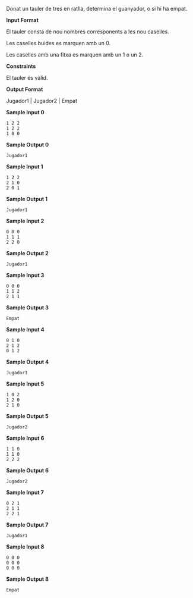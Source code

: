 Donat un tauler de tres en ratlla, determina el guanyador, o si hi ha
empat.

**Input Format**

El tauler consta de nou nombres corresponents a les nou caselles.

Les caselles buides es marquen amb un 0.

Les caselles amb una fitxa es marquen amb un 1 o un 2.

**Constraints**

El tauler és vàlid.

**Output Format**

Jugador1 | Jugador2 | Empat

**Sample Input 0**

    1 2 2
    1 2 2
    1 0 0

**Sample Output 0**

    Jugador1

**Sample Input 1**

    1 2 2
    2 1 0
    2 0 1

**Sample Output 1**

    Jugador1

**Sample Input 2**

    0 0 0
    1 1 1
    2 2 0

**Sample Output 2**

    Jugador1

**Sample Input 3**

    0 0 0
    1 1 2
    2 1 1

**Sample Output 3**

    Empat

**Sample Input 4**

    0 1 0
    2 1 2
    0 1 2

**Sample Output 4**

    Jugador1

**Sample Input 5**

    1 0 2
    1 2 0
    2 1 0

**Sample Output 5**

    Jugador2

**Sample Input 6**

    1 1 0
    1 1 0
    2 2 2

**Sample Output 6**

    Jugador2

**Sample Input 7**

    0 2 1
    2 1 1
    2 2 1

**Sample Output 7**

    Jugador1

**Sample Input 8**

    0 0 0
    0 0 0
    0 0 0

**Sample Output 8**

    Empat
